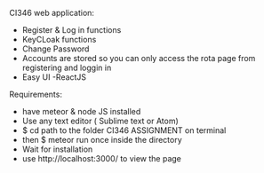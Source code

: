 CI346 web application:
- Register & Log in functions 
- KeyCLoak functions
- Change Password 
- Accounts are stored so you can only access the rota page from registering and loggin in 
- Easy UI
 -ReactJS


Requirements:
- have meteor & node JS installed 
- Use any text editor ( Sublime text or Atom)
- $ cd path to the folder CI346 ASSIGNMENT on terminal
- then $ meteor run once inside the directory 
- Wait for installation 
- use http://localhost:3000/ to view the page
